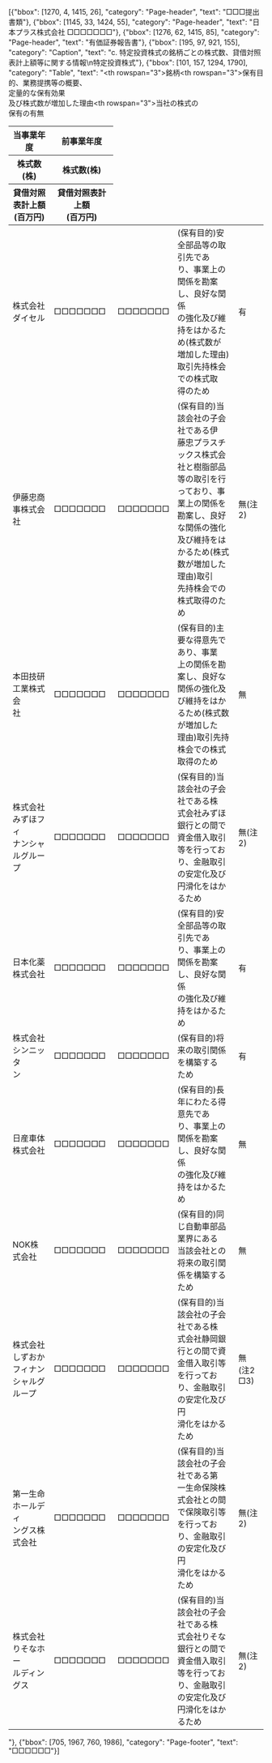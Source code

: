 [{"bbox": [1270, 4, 1415, 26], "category": "Page-header", "text": "□□□提出書類"}, {"bbox": [1145, 33, 1424, 55], "category": "Page-header", "text": "日本プラス株式会社 □□□□□□□"}, {"bbox": [1276, 62, 1415, 85], "category": "Page-header", "text": "有価証券報告書"}, {"bbox": [195, 97, 921, 155], "category": "Caption", "text": "c. 特定投資株式の銘柄ごとの株式数、貸借対照表計上額等に関する情報\n特定投資株式"}, {"bbox": [101, 157, 1294, 1790], "category": "Table", "text": "<table><thead><tr><th rowspan=\"3\">銘柄</th><th>当事業年度</th><th>前事業年度</th><th rowspan=\"3\">保有目的、業務提携等の概要、<br>定量的な保有効果<br>及び株式数が増加した理由</th><th rowspan=\"3\">当社の株式の<br>保有の有無</th></tr><tr><th>株式数(株)</th><th>株式数(株)</th></tr><tr><th>貸借対照表計上額<br>(百万円)</th><th>貸借対照表計上額<br>(百万円)</th></tr></thead><tbody><tr><td>株式会社ダイセル</td><td>□□□□□□□</td><td>□□□□□□□</td><td>(保有目的)安全部品等の取引先であ<br>り、事業上の関係を勘案し、良好な関係<br>の強化及び維持をはかるため(株式数が<br>増加した理由)取引先持株会での株式取<br>得のため</td><td>有</td></tr><tr><td>伊藤忠商事株式会社</td><td>□□□□□□□</td><td>□□□□□□□</td><td>(保有目的)当該会社の子会社である伊<br>藤忠プラスチックス株式会社と樹脂部品<br>等の取引を行っており、事業上の関係を<br>勘案し、良好な関係の強化及び維持をは<br>かるため(株式数が増加した理由)取引<br>先持株会での株式取得のため</td><td>無(注2)</td></tr><tr><td>本田技研工業株式会<br>社</td><td>□□□□□□□</td><td>□□□□□□□</td><td>(保有目的)主要な得意先であり、事業<br>上の関係を勘案し、良好な関係の強化及<br>び維持をはかるため(株式数が増加した<br>理由)取引先持株会での株式取得のため</td><td>無</td></tr><tr><td>株式会社みずほフィ<br>ナンシャルグループ</td><td>□□□□□□□</td><td>□□□□□□□</td><td>(保有目的)当該会社の子会社である株<br>式会社みずほ銀行との間で資金借入取引<br>等を行っており、金融取引の安定化及び<br>円滑化をはかるため</td><td>無(注2)</td></tr><tr><td>日本化薬株式会社</td><td>□□□□□□□</td><td>□□□□□□□</td><td>(保有目的)安全部品等の取引先であ<br>り、事業上の関係を勘案し、良好な関係<br>の強化及び維持をはかるため</td><td>有</td></tr><tr><td>株式会社シンニッタ<br>ン</td><td>□□□□□□□</td><td>□□□□□□□</td><td>(保有目的)将来の取引関係を構築する<br>ため</td><td>有</td></tr><tr><td>日産車体株式会社</td><td>□□□□□□□</td><td>□□□□□□□</td><td>(保有目的)長年にわたる得意先であ<br>り、事業上の関係を勘案し、良好な関係<br>の強化及び維持をはかるため</td><td>無</td></tr><tr><td>NOK株式会社</td><td>□□□□□□□</td><td>□□□□□□□</td><td>(保有目的)同じ自動車部品業界にある<br>当該会社との将来の取引関係を構築する<br>ため</td><td>無</td></tr><tr><td>株式会社しずおか<br>フィナンシャルグ<br>ループ</td><td>□□□□□□□</td><td>□□□□□□□</td><td>(保有目的)当該会社の子会社である株<br>式会社静岡銀行との間で資金借入取引等<br>を行っており、金融取引の安定化及び円<br>滑化をはかるため</td><td>無<br>(注2 □3)</td></tr><tr><td>第一生命ホールディ<br>ングス株式会社</td><td>□□□□□□□</td><td>□□□□□□□</td><td>(保有目的)当該会社の子会社である第<br>一生命保険株式会社との間で保険取引等<br>を行っており、金融取引の安定化及び円<br>滑化をはかるため</td><td>無(注2)</td></tr><tr><td>株式会社りそなホー<br>ルディングス</td><td>□□□□□□□</td><td>□□□□□□□</td><td>(保有目的)当該会社の子会社である株<br>式会社りそな銀行との間で資金借入取引<br>等を行っており、金融取引の安定化及び<br>円滑化をはかるため</td><td>無(注2)</td></tr></tbody></table>"}, {"bbox": [705, 1967, 760, 1986], "category": "Page-footer", "text": "□□□□□□"}]